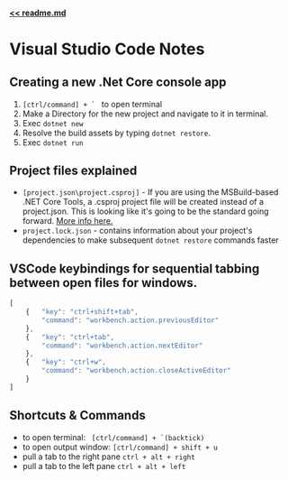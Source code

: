 #### [<< readme.md](../README.md) 
# Visual Studio Code Notes

## Creating a new .Net Core console app
1. ``[ctrl/command] + ` `` to open terminal
2. Make a Directory for the new project and navigate to it in terminal.  
3. Exec `dotnet new`
4. Resolve the build assets by typing `dotnet restore`. 
5. Exec `dotnet run`

## Project files explained
- `[project.json\project.csproj]` - If you are using the MSBuild-based .NET Core Tools, a .csproj project 
file will be created instead of a project.json. This is looking like it's going to be the standard going 
forward. [More info here.](https://blogs.msdn.microsoft.com/dotnet/2016/05/23/changes-to-project-json/)
- `project.lock.json` - contains information about your project's dependencies to make 
subsequent `dotnet restore` commands faster

## VSCode keybindings for sequential tabbing between open files for windows.
```js
[
    {   "key": "ctrl+shift+tab",
        "command": "workbench.action.previousEditor"
    },
    {   "key": "ctrl+tab",
        "command": "workbench.action.nextEditor"
    },
    {   "key": "ctrl+w",
        "command": "workbench.action.closeActiveEditor"
    }
]
```

## Shortcuts & Commands
- to open terminal: `` [ctrl/command] + `(backtick)``
- to open output window: ` [ctrl/command] + shift + u ` 
- pull a tab to the right pane `ctrl + alt + right`
- pull a tab to the left pane `ctrl + alt + left`